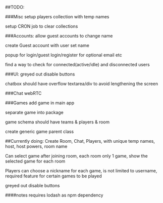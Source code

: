 ##TODO:

###Misc
setup players collection with temp names

setup CRON job to clear collections

###Accounts:
allow guest accounts to change name

create Guest account with user set name

popup for login/guest login/register for optional email etc

find a way to check for connected(active/idle) and disconnected users

###UI:
greyed out disable buttons

chatbox should have overflow textarea/div to avoid lengthening the screen

###Chat
webRTC

###Games
add game in main app

separate game into package

game schema should have teams & players & room

create generic game parent class

##Currently doing:
Create Room, Chat, Players, with unique temp names, host, host powers, room name

Can select game after joining room, each room only 1 game, show the selected game for each room

Players can choose a nickname for each game, is not limited to username, required feature
for certain games to be played

greyed out disable buttons

####notes
requires lodash as npm dependency
